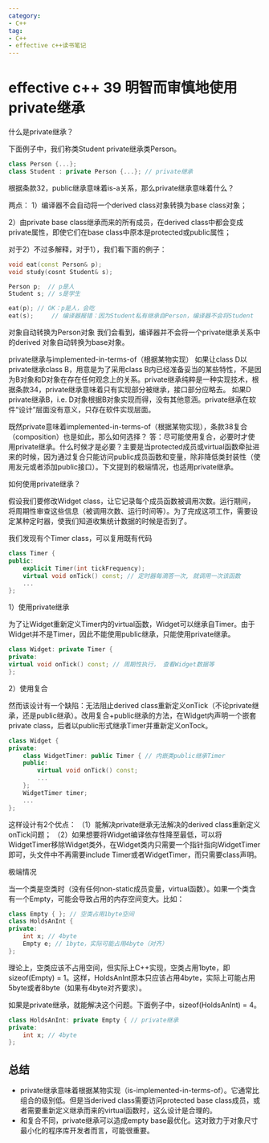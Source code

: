 ```yaml
---
category: 
- C++
tag:
- C++
- effective c++读书笔记
---
```


# effective c++ 39 明智而审慎地使用private继承

什么是private继承？

下面例子中，我们称类Student private继承类Person。

```cpp
class Person {...};
class Student : private Person {...}; // private继承
```

根据条款32，public继承意味着is-a关系，那么private继承意味着什么？

两点：
1）编译器不会自动将一个derived class对象转换为base class对象；

2）由private base class继承而来的所有成员，在derived class中都会变成private属性，即使它们在base class中原本是protected或public属性；

对于2）不过多解释，对于1），我们看下面的例子：
```cpp
void eat(const Person& p);
void study(cosnt Student& s);

Person p;  // p是人
Student s; // s是学生

eat(p); // OK：p是人，会吃
eat(s);     // 编译器报错：因为Student私有继承自Person，编译器不会将Student
```
对象自动转换为Person对象
我们会看到，编译器并不会将一个private继承关系中的derived 对象自动转换为base对象。

private继承与implemented-in-terms-of（根据某物实现）
如果让class D以private继承class B，用意是为了采用class B内已经准备妥当的某些特性，不是因为B对象和D对象在存在任何观念上的关系。private继承纯粹是一种实现技术，根据条款34，private继承意味着只有实现部分被继承，接口部分应略去。
如果D private继承B，i.e. D对象根据B对象实现而得，没有其他意涵。private继承在软件“设计”层面没有意义，只存在软件实现层面。

既然private意味着implemented-in-terms-of（根据某物实现），条款38复合（composition）也是如此，那么如何选择？
答：尽可能使用复合，必要时才使用private继承。什么时候才是必要？主要是当protected成员或virtual函数牵扯进来的时候，因为通过复合只能访问public成员函数和变量，除非降低类封装性（使用友元或者添加public接口）。下文提到的极端情况，也适用private继承。

如何使用private继承？

假设我们要修改Widget class，让它记录每个成员函数被调用次数。运行期间，将周期性审查这些信息（被调用次数、运行时间等）。为了完成这项工作，需要设定某种定时器，使我们知道收集统计数据的时候是否到了。

我们发现有个Timer class，可以复用既有代码
```CPP
class Timer {
public:
    explicit Timer(int tickFrequency);
    virtual void onTick() const; // 定时器每滴答一次, 就调用一次该函数
    ...
};
```
1）使用private继承

为了让Widget重新定义Timer内的virtual函数，Widget可以继承自Timer。由于Widget并不是Timer，因此不能使用public继承，只能使用private继承。
```cpp
class Widget: private Timer {
private:
virtual void onTick() const; // 周期性执行， 查看Widget数据等
};
```
2）使用复合

然而该设计有一个缺陷：无法阻止derived class重新定义onTick（不论private继承，还是public继承）。改用复合+public继承的方法，在Widget内声明一个嵌套private class，后者以public形式继承Timer并重新定义onTock。

```cpp
class Widget {
private:
    class WidgetTimer: public Timer { // 内嵌类public继承Timer
    public:
        virtual void onTick() const;
        ...
    };
    WidgetTimer timer;
    ...
};
```

这样设计有2个优点：
（1）能解决private继承无法解决的derived class重新定义onTick问题；
（2）如果想要将Widget编译依存性降至最低，可以将WidgetTimer移除Widget类外，在Widget类内只需要一个指针指向WidgetTimer即可，头文件中不再需要include Timer或者WidgetTimer，而只需要class声明。

极端情况

当一个类是空类时（没有任何non-static成员变量，virtual函数）。如果一个类含有一个Empty，可能会导致占用的内存空间变大。比如：
```cpp
class Empty { }; // 空类占用1byte空间
class HoldsAnInt {
private:
    int x; // 4byte
    Empty e; // 1byte，实际可能占用4byte（对齐）
};
```
理论上，空类应该不占用空间，但实际上C++实现，空类占用1byte，即sizeof(Empty) = 1。这样，HoldsAnInt原本只应该占用4byte，实际上可能占用5byte或者8byte（如果有4byte对齐要求）。

如果是private继承，就能解决这个问题。下面例子中，sizeof(HoldsAnInt) = 4。

```CPP
class HoldsAnInt: private Empty { // private继承
private:
    int x; // 4byte
};

```

## 总结
- private继承意味着根据某物实现（is-implemented-in-terms-of）。它通常比组合的级别低。但是当derived class需要访问protected base class成员，或者需要重新定义继承而来的virtual函数时，这么设计是合理的。
- 和复合不同，private继承可以造成empty base最优化。这对致力于对象尺寸最小化的程序库开发者而言，可能很重要。

